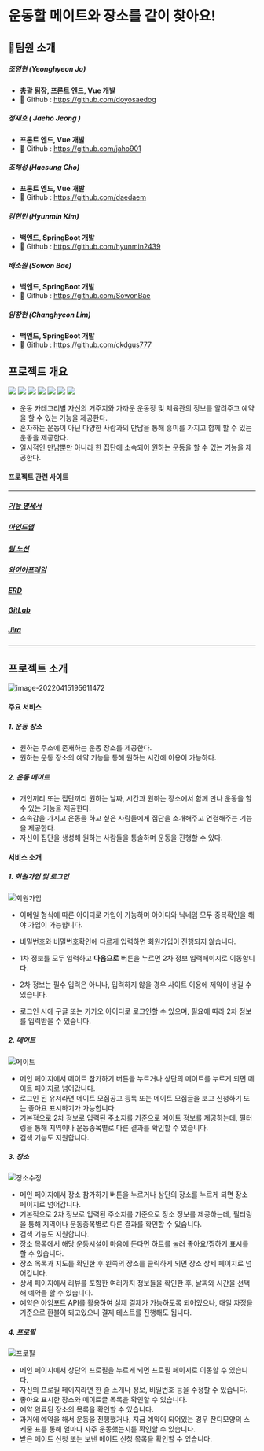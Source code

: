 # 운동할 메이트와 장소를 같이 찾아요!



## 👭팀원 소개

##### 조영현 (Yeonghyeon Jo)

- **총괄 팀장, 프론트 엔드, Vue 개발**
- 🍎 Github : https://github.com/doyosaedog

##### 정재호 ( Jaeho Jeong )

- **프론트 엔드, Vue 개발**
- 🍋 Github : https://github.com/jaho901

##### 조해성 (Haesung Cho)

- **프론트 엔드, Vue 개발**
- 🍌 Github : https://github.com/daedaem

##### 김현민 (Hyunmin Kim)

- **백엔드, SpringBoot 개발**
- 🍇 Github : https://github.com/hyunmin2439

##### 배소원 (Sowon Bae)

- **백엔드, SpringBoot 개발**
- 🍓 Github : https://github.com/SowonBae

##### 임창현 (Changhyeon Lim)

- **백엔드, SpringBoot 개발**
- 🍑 Github : https://github.com/ckdgus777





## 프로젝트 개요

<img src="https://img.shields.io/badge/vue.js-4FC08D?style=for-the-badge&logo=vue.js&logoColor=white"> <img src="https://img.shields.io/badge/Spring_Boot-6DB33F?style=for-the-badge&logo=SpringBoot&logoColor=white">  <img src="https://img.shields.io/badge/MongoDB-47A248?style=for-the-badge&logo=MongoDB&logoColor=white"> <img src="https://img.shields.io/badge/MySQL-4479A1?style=for-the-badge&logo=MySQL&logoColor=white"> <img src="https://img.shields.io/badge/Jenkins-D24939?style=for-the-badge&logo=Jenkins&logoColor=white"> <img src="https://img.shields.io/badge/NGINX-009639?style=for-the-badge&logo=NGINX&logoColor=white"> <img src="https://img.shields.io/badge/Docker-2496ED?style=for-the-badge&logo=Docker&logoColor=white">



- 운동 카테고리별 자신의 거주지와 가까운 운동장 및 체육관의 정보를 알려주고 예약을 할 수 있는 기능을 제공한다.
- 혼자하는 운동이 아닌 다양한 사람과의 만남을 통해 흥미를 가지고 함께 할 수 있는 운동을 제공한다.
- 일시적인 만남뿐만 아니라 한 집단에 소속되어 원하는 운동을 할 수 있는 기능을 제공한다.



#### 프로젝트 관련 사이트

---

##### [기능 명세서](https://docs.google.com/spreadsheets/d/1kfCWI3TbXJp1Jj8yONFbBbaU0l_I9F6j67QyKznPYfg/edit#gid=0)

##### [마인드맵](https://www.mindmeister.com/map/2250153434)

##### [팀 노션](https://www.notion.so/201826888/2fbf3ac7c3c240cd934527d143c50d0e)

##### [와이어프레임](https://www.figma.com/file/H1SQuE4vjwrjhhhonxnxa6/%EC%9E%90%EC%9C%A8-%ED%94%84%EB%A1%9C%EC%A0%9D%ED%8A%B8?node-id=0%3A1)

##### [ERD](https://www.erdcloud.com/d/PdrjSfBm9oB4e4rur)

##### [GitLab](https://lab.ssafy.com/s06-final/S06P31E205)

##### [Jira](https://jira.ssafy.com/projects/S06P31E205?selectedItem=com.atlassian.jira.jira-projects-plugin:report-page)

---



## 프로젝트 소개

![image-20220415195611472](README.assets/image-20220415195611472.png)



#### 주요 서비스

##### 1. 운동 장소

- 원하는 주소에 존재하는 운동 장소를 제공한다.
- 원하는 운동 장소의 예약 기능을 통해 원하는 시간에 이용이 가능하다.



##### 2. 운동 메이트

- 개인끼리 또는 집단끼리 원하는 날짜, 시간과 원하는 장소에서 함께 만나 운동을 할 수 있는 기능을 제공한다.
- 소속감을 가지고 운동을 하고 싶은 사람들에게 집단을 소개해주고 연결해주는 기능을 제공한다.
- 자신이 집단을 생성해 원하는 사람들을 통솔하며 운동을 진행할 수 있다.







#### 서비스 소개



##### 1. 회원가입 및 로그인

![회원가입](README.assets/회원가입.gif)

- 이메일 형식에 따른 아이디로 가입이 가능하며 아이디와 닉네임 모두 중복확인을 해야 가입이 가능합니다.
- 비밀번호와 비밀번호확인에 다르게 입력하면 회원가입이 진행되지 않습니다.
- 1차 정보를 모두 입력하고 **다음으로** 버튼을 누르면 2차 정보 입력페이지로 이동합니다.
- 2차 정보는 필수 입력은 아니나, 입력하지 않을 경우 사이트 이용에 제약이 생길 수 있습니다.

- 로그인 시에 구글 또는 카카오 아이디로 로그인할 수 있으며, 필요에 따라 2차 정보를 입력받을 수 있습니다.



##### 2. 메이트

![메이트](README.assets/메이트.gif)



- 메인 페이지에서 메이트 참가하기 버튼을 누르거나 상단의 메이트를 누르게 되면 메이트 페이지로 넘어갑니다.
- 로그인 된 유저라면 메이트 모집공고 등록 또는 메이트 모집글을 보고 신청하기 또는 좋아요 표시하기가 가능합니다.
- 기본적으로 2차 정보로 입력된 주소지를 기준으로 메이트 정보를 제공하는데, 필터링을 통해 지역이나 운동종목별로 다른 결과를 확인할 수 있습니다.
- 검색 기능도 지원합니다. 



##### 3. 장소

![장소수정](README.assets/장소수정.gif)



- 메인 페이지에서 장소 참가하기 버튼을 누르거나 상단의 장소를 누르게 되면 장소 페이지로 넘어갑니다.
- 기본적으로 2차 정보로 입력된 주소지를 기준으로 장소 정보를 제공하는데, 필터링을 통해 지역이나 운동종목별로 다른 결과를 확인할 수 있습니다.
- 검색 기능도 지원합니다.
- 장소 목록에서 해당 운동시설이 마음에 든다면 하트를 눌러 좋아요/찜하기 표시를 할 수 있습니다.
- 장소 목록과 지도를 확인한 후 왼쪽의 장소를 클릭하게 되면 장소 상세 페이지로 넘어갑니다.
- 상세 페이지에서 리뷰를 포함한 여러가지 정보들을 확인한 후, 날짜와 시간을 선택해 예약을 할 수 있습니다.
- 예약은 아임포트 API를 활용하여 실제 결제가 가능하도록 되어있으나, 매일 자정을 기준으로 환불이 되고있으니 결제 테스트를 진행해도 됩니다.



##### 4. 프로필

![프로필](README.assets/프로필.gif)



- 메인 페이지에서 상단의 프로필을 누르게 되면 프로필 페이지로 이동할 수 있습니다.
- 자신의 프로필 페이지라면 한 줄 소개나 정보, 비밀번호 등을 수정할 수 있습니다.
- 좋아요 표시한 장소와 메이트글 목록을 확인할 수 있습니다.
- 예약 완료된 장소의 목록을 확인할 수 있습니다.
- 과거에 예약을 해서 운동을 진행했거나, 지금 예약이 되어있는 경우 잔디모양의 스케줄 표를 통해 얼마나 자주 운동했는지를 확인할 수 있습니다.
- 받은 메이트 신청 또는 보낸 메이트 신청 목록을 확인할 수 있습니다.